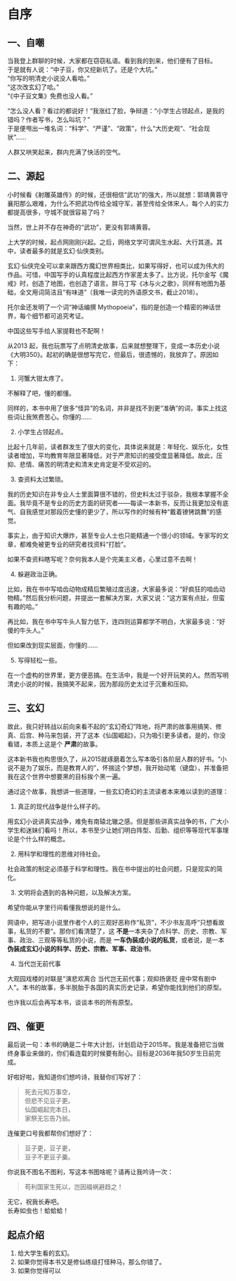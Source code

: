 # 自序

## 一、自嘲

当我登上群聊的时候，大家都在窃窃私语。看到我的到来，他们便有了目标。  
于是就有人说：“中子豆，你又挖新坑了。还是个大坑。”  
“你写的明清史小说没人看哈。”  
“这次改玄幻了哈。”  
“《中子豆文集》免费也没人看。”

“怎么没人看？看过的都说好！”我涨红了脸，争辩道：“小学生占领起点，是我的错吗？作者写书，怎么叫坑？”  
于是便甩出一堆名词：“科学”、“严谨”、“政策”，什么“大历史观”、“社会现状”……

人群又哄笑起来，群内充满了快活的空气。

## 二、源起

小时候看《射雕英雄传》的时候，还很相信“武功”的强大，所以就想：郭靖黄蓉守襄阳那么艰难，为什么不把武功传给全城守军，甚至传给全体宋人，每个人的实力都提高很多，守城不就很容易了吗？

当然，世上并不存在神奇的“武功”，更没有郭靖黄蓉。

上大学的时候，起点网刚刚兴起。之后，网络文学可谓风生水起、大行其道。其中，读者最多的就是玄幻·仙侠类别。

玄幻·仙侠完全可以拿来跟西方魔幻世界相类比，如果写得好，也可以成为伟大的作品。可惜，中国写手的认真程度比起西方作家差太多了。比方说，托尔金写《魔戒》时，创造了地图，也创造了语言。胖马丁写《冰与火之歌》，同样有地图为基础，全文用词简洁且“有味道”（我唯一读完的外语原文书，截止2018）。

托尔金还发明了一个词“神话编撰 Mythopoeia”，指的是创造一个精密的神话世界，每个细节都可追究考证。

中国这些写手给人家提鞋也不配啊！

从2013 起，我也玩票写了点明清史故事，后来就想整理下，变成一本历史小说《大明350》。起初的确是很想写完它，但最后，很遗憾的，我放弃了。原因如下：

1. 河蟹大钳太疼了。  

不解释了吧，懂的都懂。  

同样的，本书中用了很多“怪异”的名词，并非是找不到更“准确”的词，事实上找这些词让我煞费苦心。你懂的……

2. 小学生占领起点。  

比起十几年前，读者群发生了很大的变化，具体说来就是：年轻化、娱乐化，女性读者增加，平均教育年限显著降低，对于严肃知识的接受度显著降低。故此，压抑、悲情、痛苦的明清史和清末史肯定是不受欢迎的。 

3. 查资料太过繁琐。

我的历史知识在非专业人士里面算很不错的，但史料太过于驳杂，我根本掌握不全面。我毕竟不是专业的历史方面的研究者——每读一本新书，反而让我更加没有底气、自我感觉对那段历史懂的更少了，所以写作的时候有种“戴着镣铐跳舞”的感觉。

事实上，由于知识大爆炸，甚至专业人士也只能精通一个很小的领域。专家写的文章，都难免被更专业的研究者找资料“打脸”。

如果不查资料瞎写呢？奈何我本人是个完美主义者，心里过意不去啊！

4. 躲避政治正确。  

比如，我在书中写啮齿动物成精后繁殖过度迅速，大家最多说：“好疯狂的啮齿动物精。”然后我分析问题，并提出一套解决方案，大家又说：“这方案有点扯，但蛮有趣的哈。”

再比如，我在书中写牛头人智力低下，连四则运算都学不明白，大家最多说：“好傻的牛头人。”

但如果改到现实层面，你懂的……

5. 写得轻松一些。

在一个虚构的世界里，更方便恶搞。在生活中，我是一个好开玩笑的人。然而写明清史小说的时候，我搞笑不起来，因为那段历史太过于沉重和压抑。

## 三、玄幻

故此，我只好转战以前向来看不起的“玄幻奇幻”阵地，将严肃的故事用搞笑、修真、后宫、种马来包装，开了这本《仙国崛起》，只为吸引更多读者。是的，你没看错，本质上这是个 **严肃**的故事。

这本新书我也构思很久了，从2015就琢磨着怎么写本吸引各阶层人群的好书。“小说不是为了娱乐，而是教育人的”，怀揣这个梦想，我开始动笔（键盘），并准备把我在这个世界中想要黑的目标挨个黑一遍。

通过这个故事，我想讲一些道理，一些玄幻奇幻的主流读者本来难以读到的道理：

1. 真正的现代战争是什么样子的。  

用玄幻小说讲真实战争，难免有南辕北辙之感。但是那些讲真实战争的书，广大小学生和迷妹们看吗！所以，本书至少让她们明白阵型、后勤、组织等等现代军事理论是个什么样的概念。

2. 用科学和理性的思维对待社会。  

社会政策的制定必须基于科学和理性。我在书中提出的社会问题，只是现实的简化。
 
3. 文明将会遇到的各种问题，以及解决方案。

希望你能从字里行间看懂我想说的是什么。

网语中，把写进小说里作者个人的三观好恶称作“私货”，不少书友高呼“只想看故事，私货的不要”。那你们看清楚了，这 **不是**一本夹杂了点科学、历史、宗教、军事、政治、三观等等私货的小说，而是 **一车伪装成小说的私货**，或者说，是一本 **伪装成玄幻小说的科学、历史、宗教、军事、政治书**。

4. 当代岂无前代事

大观园戏楼的对联是“演悲欢离合 当代岂无前代事；观抑扬褒贬 座中常有剧中人”。本书的故事，多半脱胎于各国的真实历史记录，希望你能找到他们的原型。

也许我以后会再写本书，谈谈本书的所有原型。

## 四、催更

最后说一句：本书的确是二十年大计划，计划启动于2015年。我是准备把它当做终身事业来做的，你们看连载的时候要有耐心。目标是2036年我50岁生日前完成。

好啦好啦，我知道你们想吟诗，我替你们写好了：

> 死去元知万事空，  
> 但悲不见豆子更。  
> 仙国崛起完本日，  
> 家祭无忘告乃翁。

连催更口号我都帮你们想好了：

> 豆子更，豆子更，  
> 豆子不更豆子羹。

你说我不图名不图利，写这本书图啥呢？请再让我吟诗一次：

> 苟利国家生死以，岂因福祸避趋之！

无它，祝我长寿吧。  
长寿如虫也！蛤蛤蛤！

## 起点介绍

1. 给大学生看的玄幻。
2. 如果你觉得本书又是修仙练级打怪种马，那么你错了。
3. 如果你觉得可以